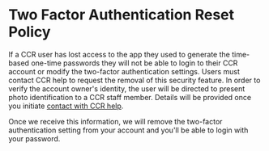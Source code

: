 # Two Factor Authentication Reset Policy  

If a CCR user has lost access to the app they used to generate the time-based one-time passwords they will not be able to login to their CCR account or modify the two-factor authentication settings.  Users must contact CCR help to request the removal of this security feature.  In order to verify the account owner's identity, the user will be directed to present photo identification to a CCR staff member.  Details will be provided once you initiate [contact with CCR help](../help.md).  

Once we receive this information, we will remove the two-factor authentication setting from your account and you'll be able to login with your password.
